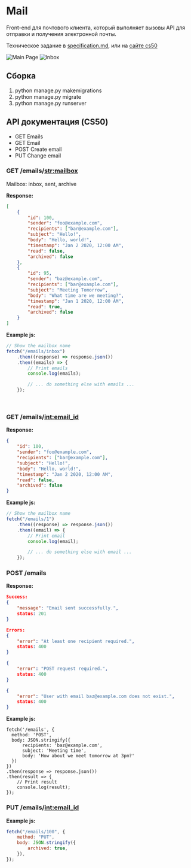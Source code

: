 # Mail

Front-end для почтового клиента, который выполняет вызовы
API для отправки и получения электронной почты.

Техническое задание в [specification.md](specification.md), 
или на [сайте cs50](https://cs50.harvard.edu/web/2020/projects/3/mail/#specification)

![Main Page](https://cs50.harvard.edu/web/2020/projects/3/images/inbox.png)
![Inbox](https://cs50.harvard.edu/web/2020/projects/3/images/email.png)

## Cборка

1. python manage.py makemigrations
2. python manage.py migrate
3. python manage.py runserver

## API документация (CS50)

- GET Emails
- GET Email
- POST Create email
- PUT Change email

### GET /emails/<str:mailbox>

Mailbox: inbox, sent, archive

**Response:**

```json
[
	{
		"id": 100,
		"sender": "foo@example.com",
		"recipients": ["bar@example.com"],
		"subject": "Hello!",
		"body": "Hello, world!",
		"timestamp": "Jan 2 2020, 12:00 AM",
		"read": false,
		"archived": false
	},
	{
		"id": 95,
		"sender": "baz@example.com",
		"recipients": ["bar@example.com"],
		"subject": "Meeting Tomorrow",
		"body": "What time are we meeting?",
		"timestamp": "Jan 1 2020, 12:00 AM",
		"read": true,
		"archived": false
	}
]
```

**Example js:**

```js
// Show the mailbox name
fetch("/emails/inbox")
	.then((response) => response.json())
	.then((emails) => {
		// Print emails
		console.log(emails);

		// ... do something else with emails ...
	});
```

<br>

### GET /emails/<int:email_id>

**Response:**

```json
{
	"id": 100,
	"sender": "foo@example.com",
	"recipients": ["bar@example.com"],
	"subject": "Hello!",
	"body": "Hello, world!",
	"timestamp": "Jan 2 2020, 12:00 AM",
	"read": false,
	"archived": false
}
```

**Example js:**

```js
// Show the mailbox name
fetch("/emails/1")
	.then((response) => response.json())
	.then((email) => {
		// Print email
		console.log(email);

		// ... do something else with email ...
	});
```

### POST /emails

**Response:**

```json
Success:
{
    "message": "Email sent successfully.",
    status: 201
}

Errors:
{
    "error": "At least one recipient required.",
    status: 400
}

{
    "error": "POST request required.",
    status: 400
}

{
    "error": "User with email baz@example.com does not exist.",
    status: 400
}
```

**Example js:**

```
fetch('/emails', {
  method: 'POST',
  body: JSON.stringify({
      recipients: 'baz@example.com',
      subject: 'Meeting time',
      body: 'How about we meet tomorrow at 3pm?'
  })
})
.then(response => response.json())
.then(result => {
    // Print result
    console.log(result);
});
```

### PUT /emails/<int:email_id>

**Example js:**

```js
fetch("/emails/100", {
	method: "PUT",
	body: JSON.stringify({
		archived: true,
	}),
});
```
